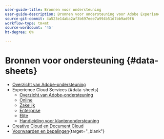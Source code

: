 ```yaml
---
user-guide-title: Bronnen voor ondersteuning
user-guide-description: Bronnen voor ondersteuning voor Adobe Experience Cloud en Adobe Experience Platform.
source-git-commit: 4a523e14aba2af3b697eee7a994b51d7bb9ad9f6
workflow-type: tm+mt
source-wordcount: '45'
ht-degree: 0%

---
```



# Bronnen voor ondersteuning {#data-sheets}

+ [Overzicht van Adobe-ondersteuning](overview.md)
+ Experience Cloud Services {#data-sheets}
   + [Overzicht van Adobe-ondersteuning](dx-overview.md)
   + [Online](online.md)
   + [Zakelijk](business.md)
   + [Enterprise](enterprise.md)
   + [Elite](elite.md)
   + [Handleiding voor klantenondersteuning](support-guide.md)
+ [Creative Cloud en Document Cloud](dme-overview.md)
+ [Voorwaarden en bepalingen](https://helpx.adobe.com/support/programs/support-policies-terms-conditions.html){target=&quot;_blank&quot;}

<!--

Articles must be added to this TOC file in order to render.

Use this list format to specify links to articles and section headings that expand and collapse in the left rail of the user guide.

An article link CANNOT be used as a section heading.
-->
